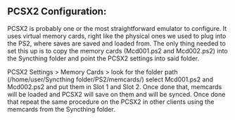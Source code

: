 ## PCSX2 Configuration:

PCSX2 is probably one or the most straightforward emulator to configure. It uses virtual memory cards, right like the physical ones we used to plug into the PS2, where saves are saved and loaded from. The only thing needed to set this up is to copy the memory cards (Mcd001.ps2 and Mcd002.ps2) into the Syncthing folder and point the PCSX2 settings into said folder. 

PCSX2 Settings > Memory Cards > look for the folder path (/home/user/Syncthing folder/PS2/memcards/) select Mcd001.ps2 and Mcd002.ps2 and put them in Slot 1 and Slot 2. Once done that, memcards will be loaded and PCSX2 will save on them and will be synced. Once done that repeat the same procedure on the PCSX2 in other clients using the memcards from the Syncthing folder.
